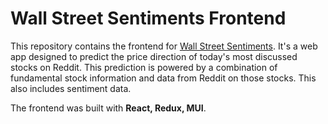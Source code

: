 # Wall Street Sentiments Frontend
This repository contains the frontend for [Wall Street Sentiments](https://wall-street-sentiments-front-end.vercel.app/dashboard). It's a web app designed to predict the price direction of today's most discussed stocks on Reddit. This prediction is powered by a combination of fundamental stock information and data from Reddit on those stocks. This also includes sentiment data.

The frontend was built with **React, Redux, MUI**.
